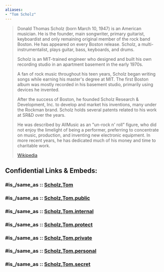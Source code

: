 ```yaml
---
aliases:
- "Tom Scholz"
---
```


> Donald Thomas Scholz (born March 10, 1947) is an American musician. 
> He is the founder, main songwriter, primary guitarist, keyboardist 
> and only remaining original member of the rock band Boston. 
> He has appeared on every Boston release. 
> Scholz, a multi-instrumentalist, plays guitar, bass, keyboards, and drums.
>
> Scholz is an MIT-trained engineer who designed and built his own recording studio 
> in an apartment basement in the early 1970s. 
> 
> A fan of rock music throughout his teen years, 
> Scholz began writing songs while earning his master's degree at MIT. 
> The first Boston album was mostly recorded in his basement studio, 
> primarily using devices he invented. 
> 
> After the success of Boston, he founded Scholz Research & Development, Inc. 
> to develop and market his inventions, many under the Rockman brand. 
> Scholz holds several patents related to his work at SR&D over the years.
>
> He was described by AllMusic as an "un-rock n' roll" figure, 
> who did not enjoy the limelight of being a performer, preferring to concentrate on music, 
> production, and inventing new electronic equipment. 
> In more recent years, he has dedicated much of his money and time to charitable work.
>
> [Wikipedia](https://en.wikipedia.org/wiki/Tom%20Scholz)


## Confidential Links & Embeds: 

### #is_/same_as :: [Scholz,Tom](Scholz,Tom.md) 

### #is_/same_as :: [Scholz,Tom.public](/_public/Society/Communication/Media/Music/Musician/Music~Band/Boston(band)/Scholz,Tom.public.md) 

### #is_/same_as :: [Scholz,Tom.internal](/_internal/Society/Communication/Media/Music/Musician/Music~Band/Boston(band)/Scholz,Tom.internal.md) 

### #is_/same_as :: [Scholz,Tom.protect](/_protect/Society/Communication/Media/Music/Musician/Music~Band/Boston(band)/Scholz,Tom.protect.md) 

### #is_/same_as :: [Scholz,Tom.private](/_private/Society/Communication/Media/Music/Musician/Music~Band/Boston(band)/Scholz,Tom.private.md) 

### #is_/same_as :: [Scholz,Tom.personal](/_personal/Society/Communication/Media/Music/Musician/Music~Band/Boston(band)/Scholz,Tom.personal.md) 

### #is_/same_as :: [Scholz,Tom.secret](/_secret/Society/Communication/Media/Music/Musician/Music~Band/Boston(band)/Scholz,Tom.secret.md)

